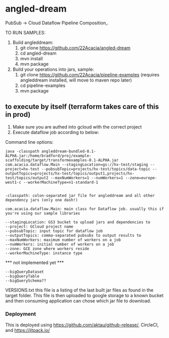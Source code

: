 # angled-dream
PubSub -> Cloud Dataflow Pipeline Composition,.


TO RUN SAMPLES:

1. Build angleddream:
    1. git clone https://github.com/22Acacia/angled-dream
    1. cd angled-dream
    1. mvn install
    1. mvn package
1. Build your operations into jars, sample:
    1. git clone https://github.com/22Acacia/pipeline-examples  (requires angleddream installed, will move to maven repo later)
    1. cd pipeline-examples 
    2. mvn package



## to execute by itself (terraform takes care of this in prod)


1. Make sure you are authed into gcloud with the correct project
2. Execute dataflow job according to below:

Command line options:


    java -classpath angleddream-bundled-0.1-ALPHA.jar:/home/bradford/proj/example-scaffolding/target/transformexamples-0.1-ALPHA.jar com.acacia.dataflow.Main --stagingLocation=gs://hx-test/staging --project=hx-test --pubsubTopic=projects/hx-test/topics/data-topic --outputTopics=projects/hx-test/topics/output1,projects/hx-test/topics/output2 --maxNumWorkers=1 --numWorkers=1 --zone=europe-west1-c --workerMachineType=n1-standard-1


    -classpath: colon-separated jar file for angleddream and all other dependency jars (only one dash!)
    
    com.acacia.dataflow.Main: main class for Dataflow job. usually this if you're using our sample libraries
    
    --stagingLocation: GS3 bucket to upload jars and dependencies to
    --project: GCloud project name
    --pubsubTopic: input topic for dataflow job
    --outputTopics: comma-separated pubsubs to output results to
    --maxNumWorkers: maximum number of workers on a job
    --numWorkers: initial number of workers on a job
    --zone: GCE zone where workers reside
    --workerMachineType: instance type


*** not implemented yet ***

    --bigQueryDataset
    --bigQueryTable
    --bigQuerySchema??


VERSIONS.txt
this file is a listing of the last built jar files as found in the target folder.  This file is then uploaded
to google storage to a known bucket and then consuming application can chose which jar file to download. 

### Deployment

This is deployed using https://github.com/aktau/github-release/, CircleCI, and https://jitpack.io/
